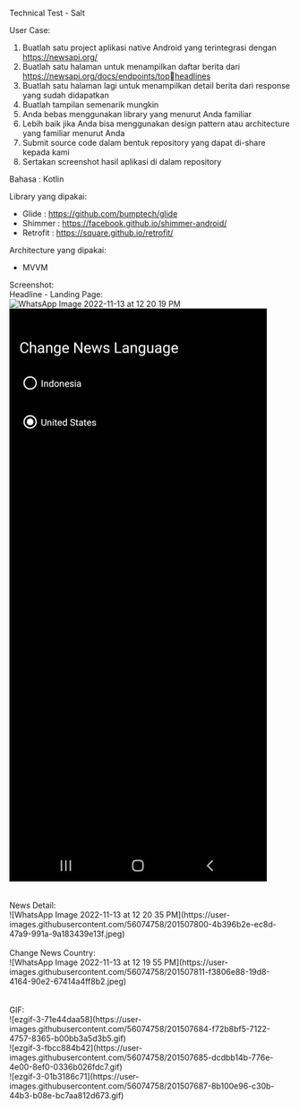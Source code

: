 Technical Test - Salt 

User Case: 
  1. Buatlah satu project aplikasi native Android yang terintegrasi dengan https://newsapi.org/
  2. Buatlah satu halaman untuk menampilkan daftar berita dari https://newsapi.org/docs/endpoints/topheadlines
  3. Buatlah satu halaman lagi untuk menampilkan detail berita dari response yang sudah didapatkan
  4. Buatlah tampilan semenarik mungkin
  5. Anda bebas menggunakan library yang menurut Anda familiar
  6. Lebih baik jika Anda bisa menggunakan design pattern atau architecture yang familiar menurut Anda
  7. Submit source code dalam bentuk repository yang dapat di-share kepada kami
  8. Sertakan screenshot hasil aplikasi di dalam repository

Bahasa : Kotlin

Library yang dipakai:
  - Glide : https://github.com/bumptech/glide
  - Shimmer : https://facebook.github.io/shimmer-android/
  - Retrofit : https://square.github.io/retrofit/

Architecture yang dipakai: 
  - MVVM

Screenshot:
<br>
Headline - Landing Page:
<br>
![WhatsApp Image 2022-11-13 at 12 20 19 PM](https://user-images.githubusercontent.com/56074758/201507368-e32f1515-3267-4115-ba0b-6236f38e4691.jpeg) 
![SC_01](assets/sc_01.jpeg)

<br>
News Detail:
<br>
![WhatsApp Image 2022-11-13 at 12 20 35 PM](https://user-images.githubusercontent.com/56074758/201507800-4b396b2e-ec8d-47a9-991a-9a183439e13f.jpeg)
<br>


<br>
Change News Country:
<br>
![WhatsApp Image 2022-11-13 at 12 19 55 PM](https://user-images.githubusercontent.com/56074758/201507811-f3806e88-19d8-4164-90e2-67414a4ff8b2.jpeg)
<br>

<br>
<br>
GIF:
<br>
![ezgif-3-71e44daa58](https://user-images.githubusercontent.com/56074758/201507684-f72b8bf5-7122-4757-8365-b00bb3a5d3b5.gif)
<br>
![ezgif-3-fbcc884b42](https://user-images.githubusercontent.com/56074758/201507685-dcdbb14b-776e-4e00-8ef0-0336b026fdc7.gif)
<br>
![ezgif-3-01b3186c71](https://user-images.githubusercontent.com/56074758/201507687-8b100e96-c30b-44b3-b08e-bc7aa812d673.gif)
